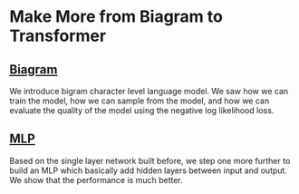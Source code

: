 # Make More from Biagram to Transformer

## [Biagram](./01-Biagram.md)
We introduce bigram character level language model. We saw how we can train the model, how we can sample from the model, and how we can evaluate the quality of the model using the negative log likelihood loss.

## [MLP](./02-MLP.md)
Based on the single layer network built before, we step one more further to build an MLP which basically add hidden layers between input and output. We show that the performance is much better.
